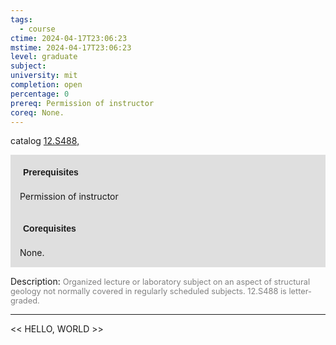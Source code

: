 ```yaml
---
tags:
  - course
ctime: 2024-04-17T23:06:23
mstime: 2024-04-17T23:06:23
level: graduate
subject: 
university: mit
completion: open
percentage: 0
prereq: Permission of instructor
coreq: None.
---
```


catalog [12.S488,](http://student.mit.edu/catalog/m12c.html#12.S489)

<span style="display: block; padding: 15px; background-color: rgb(100, 100, 100, 0.2);"><font id="m_prereq871_0" style="display: block; font-family: Arial, sans-serif; font-weight: bold; padding: 5px">Prerequisites</font><br><span id="prereq871_0">Permission of instructor</span></span>
<span style="display: block; padding: 15px; background-color: rgb(100, 100, 100, 0.2);"><font id="m_coreq871_0" style="display: block; font-family: Arial, sans-serif; font-weight: bold; padding: 5px">Corequisites</font><br><span id="coreq871_0">None.</span></span>

<font style="">Description:</font>
<font style="color: grey; font-size: 0.8rem;">Organized lecture or laboratory subject on an aspect of structural geology not normally covered in regularly scheduled subjects. 12.S488 is letter-graded.</font>



---

<< HELLO, WORLD >>
